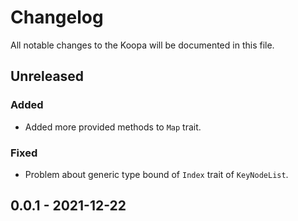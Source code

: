 # Changelog

All notable changes to the Koopa will be documented in this file.

## Unreleased

### Added

* Added more provided methods to `Map` trait.

### Fixed

* Problem about generic type bound of `Index` trait of `KeyNodeList`.

## 0.0.1 - 2021-12-22
